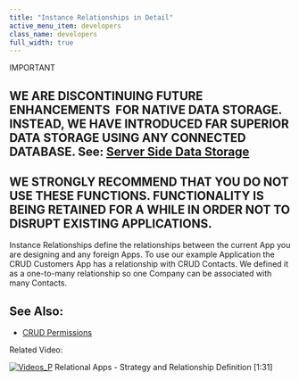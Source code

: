 ```yaml
---
title: "Instance Relationships in Detail"
active_menu_item: developers
class_name: developers
full_width: true
---
```



IMPORTANT

## WE ARE DISCONTINUING FUTURE ENHANCEMENTS  FOR NATIVE DATA STORAGE. INSTEAD, WE HAVE INTRODUCED FAR SUPERIOR DATA STORAGE USING ANY CONNECTED DATABASE. See: [Server Side Data Storage](../../../../data-storage/server-side-data-storage/index.htm)

## WE STRONGLY RECOMMEND THAT YOU DO NOT USE THESE FUNCTIONS. FUNCTIONALITY IS BEING RETAINED FOR A WHILE IN ORDER NOT TO DISRUPT EXISTING APPLICATIONS.

Instance Relationships define the relationships between the current App you are designing and any foreign Apps. To use our example Application the CRUD Customers App has a relationship with CRUD Contacts. We defined it as a one-to-many relationship so one Company can be associated with many Contacts.

## See Also:

 - [CRUD Permissions](../crud-in-detail/using-ac-app-storage/crud-permissions.htm)

Related Video:

[![Videos\_P](/img/docs/videos_p.png)](http://www.youtube.com/v/WLasPi04oLY?autoplay=1&hd=1&fs=1&showsearch=0&rel=0&) Relational Apps - Strategy and Relationship Definition [1:31]

